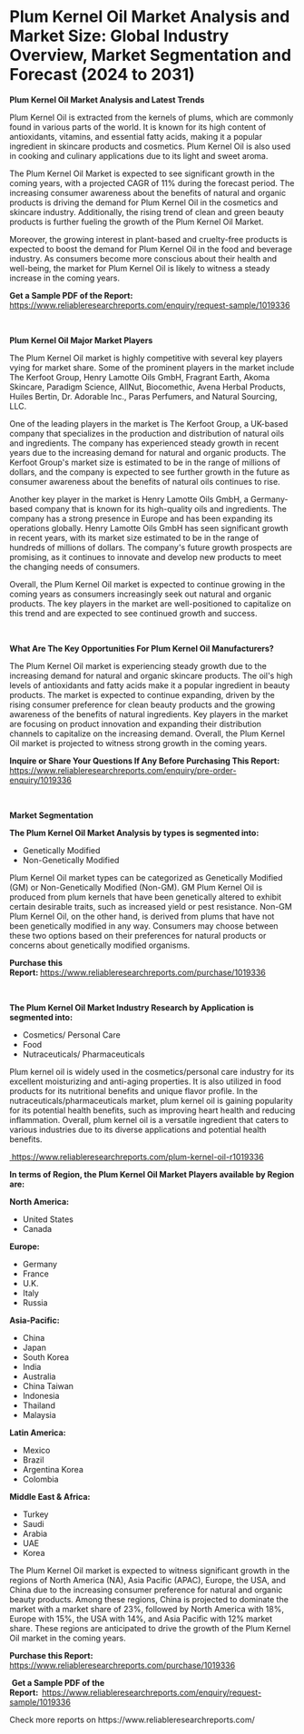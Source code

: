 <p><h1>Plum Kernel Oil Market Analysis and Market Size: Global Industry Overview, Market Segmentation and Forecast (2024 to 2031)</h1></p><p><strong>Plum Kernel Oil Market Analysis and Latest Trends</strong></p>
<p><p>Plum Kernel Oil is extracted from the kernels of plums, which are commonly found in various parts of the world. It is known for its high content of antioxidants, vitamins, and essential fatty acids, making it a popular ingredient in skincare products and cosmetics. Plum Kernel Oil is also used in cooking and culinary applications due to its light and sweet aroma.</p><p>The Plum Kernel Oil Market is expected to see significant growth in the coming years, with a projected CAGR of 11% during the forecast period. The increasing consumer awareness about the benefits of natural and organic products is driving the demand for Plum Kernel Oil in the cosmetics and skincare industry. Additionally, the rising trend of clean and green beauty products is further fueling the growth of the Plum Kernel Oil Market.</p><p>Moreover, the growing interest in plant-based and cruelty-free products is expected to boost the demand for Plum Kernel Oil in the food and beverage industry. As consumers become more conscious about their health and well-being, the market for Plum Kernel Oil is likely to witness a steady increase in the coming years.</p></p>
<p><strong>Get a Sample PDF of the Report:&nbsp;</strong> <a href="https://www.reliableresearchreports.com/enquiry/request-sample/1019336">https://www.reliableresearchreports.com/enquiry/request-sample/1019336</a></p>
<p>&nbsp;</p>
<p><strong>Plum Kernel Oil Major Market Players</strong></p>
<p><p>The Plum Kernel Oil market is highly competitive with several key players vying for market share. Some of the prominent players in the market include The Kerfoot Group, Henry Lamotte Oils GmbH, Fragrant Earth, Akoma Skincare, Paradigm Science, AllNut, Biocomethic, Avena Herbal Products, Huiles Bertin, Dr. Adorable Inc., Paras Perfumers, and Natural Sourcing, LLC.</p><p>One of the leading players in the market is The Kerfoot Group, a UK-based company that specializes in the production and distribution of natural oils and ingredients. The company has experienced steady growth in recent years due to the increasing demand for natural and organic products. The Kerfoot Group's market size is estimated to be in the range of millions of dollars, and the company is expected to see further growth in the future as consumer awareness about the benefits of natural oils continues to rise.</p><p>Another key player in the market is Henry Lamotte Oils GmbH, a Germany-based company that is known for its high-quality oils and ingredients. The company has a strong presence in Europe and has been expanding its operations globally. Henry Lamotte Oils GmbH has seen significant growth in recent years, with its market size estimated to be in the range of hundreds of millions of dollars. The company's future growth prospects are promising, as it continues to innovate and develop new products to meet the changing needs of consumers.</p><p>Overall, the Plum Kernel Oil market is expected to continue growing in the coming years as consumers increasingly seek out natural and organic products. The key players in the market are well-positioned to capitalize on this trend and are expected to see continued growth and success.</p></p>
<p>&nbsp;</p>
<p><strong>What Are The Key Opportunities For Plum Kernel Oil Manufacturers?</strong></p>
<p><p>The Plum Kernel Oil market is experiencing steady growth due to the increasing demand for natural and organic skincare products. The oil's high levels of antioxidants and fatty acids make it a popular ingredient in beauty products. The market is expected to continue expanding, driven by the rising consumer preference for clean beauty products and the growing awareness of the benefits of natural ingredients. Key players in the market are focusing on product innovation and expanding their distribution channels to capitalize on the increasing demand. Overall, the Plum Kernel Oil market is projected to witness strong growth in the coming years.</p></p>
<p><strong>Inquire or Share Your Questions If Any Before Purchasing This Report:</strong> <a href="https://www.reliableresearchreports.com/enquiry/pre-order-enquiry/1019336">https://www.reliableresearchreports.com/enquiry/pre-order-enquiry/1019336</a></p>
<p>&nbsp;</p>
<p><strong>Market Segmentation</strong></p>
<p><strong>The Plum Kernel Oil Market Analysis by types is segmented into:</strong></p>
<p><ul><li>Genetically Modified</li><li>Non-Genetically Modified</li></ul></p>
<p><p>Plum Kernel Oil market types can be categorized as Genetically Modified (GM) or Non-Genetically Modified (Non-GM). GM Plum Kernel Oil is produced from plum kernels that have been genetically altered to exhibit certain desirable traits, such as increased yield or pest resistance. Non-GM Plum Kernel Oil, on the other hand, is derived from plums that have not been genetically modified in any way. Consumers may choose between these two options based on their preferences for natural products or concerns about genetically modified organisms.</p></p>
<p><strong>Purchase this Report:&nbsp;</strong><a href="https://www.reliableresearchreports.com/purchase/1019336">https://www.reliableresearchreports.com/purchase/1019336</a></p>
<p>&nbsp;</p>
<p><strong>The Plum Kernel Oil Market Industry Research by Application is segmented into:</strong></p>
<p><ul><li>Cosmetics/ Personal Care</li><li>Food</li><li>Nutraceuticals/ Pharmaceuticals</li></ul></p>
<p><p>Plum kernel oil is widely used in the cosmetics/personal care industry for its excellent moisturizing and anti-aging properties. It is also utilized in food products for its nutritional benefits and unique flavor profile. In the nutraceuticals/pharmaceuticals market, plum kernel oil is gaining popularity for its potential health benefits, such as improving heart health and reducing inflammation. Overall, plum kernel oil is a versatile ingredient that caters to various industries due to its diverse applications and potential health benefits.</p></p>
<p><a href="https://www.reliableresearchreports.com/plum-kernel-oil-r1019336">&nbsp;https://www.reliableresearchreports.com/plum-kernel-oil-r1019336</a></p>
<p><strong>In terms of Region, the Plum Kernel Oil Market Players available by Region are:</strong></p>
<p>
    <p> <strong> North America: </strong>
        <ul>
            <li>United States</li>
            <li>Canada</li>
        </ul>
        </p> 
    <p> <strong> Europe: </strong>
        <ul>
            <li>Germany</li>
            <li>France</li>
            <li>U.K.</li>
            <li>Italy</li>
            <li>Russia</li>
        </ul>
        </p> 
    <p> <strong> Asia-Pacific: </strong>
        <ul>
            <li>China</li>
            <li>Japan</li>
            <li>South Korea</li>
            <li>India</li>
            <li>Australia</li>
            <li>China Taiwan</li>
            <li>Indonesia</li>
            <li>Thailand</li>
            <li>Malaysia</li>
        </ul>
        </p> 
    <p> <strong> Latin America: </strong>
        <ul>
            <li>Mexico</li>
            <li>Brazil</li>
            <li>Argentina Korea</li>
            <li>Colombia</li>
        </ul>
        </p> 
    <p> <strong> Middle East & Africa: </strong>
        <ul>
            <li>Turkey</li>
            <li>Saudi</li>
            <li>Arabia</li>
            <li>UAE</li>
            <li>Korea</li>
        </ul>
    </p>
    </p>
<p><p>The Plum Kernel Oil market is expected to witness significant growth in the regions of North America (NA), Asia Pacific (APAC), Europe, the USA, and China due to the increasing consumer preference for natural and organic beauty products. Among these regions, China is projected to dominate the market with a market share of 23%, followed by North America with 18%, Europe with 15%, the USA with 14%, and Asia Pacific with 12% market share. These regions are anticipated to drive the growth of the Plum Kernel Oil market in the coming years.</p></p>
<p><strong>Purchase this Report: </strong><a href="https://www.reliableresearchreports.com/purchase/1019336">https://www.reliableresearchreports.com/purchase/1019336</a></p>
<p>&nbsp;<strong>Get a Sample PDF of the Report:&nbsp;&nbsp;</strong><a href="https://www.reliableresearchreports.com/enquiry/request-sample/1019336">https://www.reliableresearchreports.com/enquiry/request-sample/1019336</a></p>
<p><strong></strong></p>
<p>Check more reports on https://www.reliableresearchreports.com/</p>